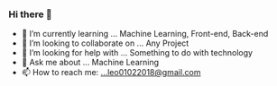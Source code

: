 ### Hi there 👋

- 🌱 I’m currently learning ... Machine Learning, Front-end, Back-end
- 👯 I’m looking to collaborate on ... Any Project
- 🤔 I’m looking for help with ... Something to do with technology
- 💬 Ask me about ... Machine Learning
- 📫 How to reach me: ...leo01022018@gmail.com

